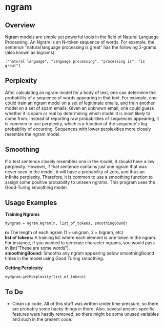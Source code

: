 ngram
=====

Overview
-----
Ngram models are simple yet powerful tools in the field of Natural Language Processing. An Ngram is an N-token sequence of words. For example, the sentence "natural language processing is great" has the following 2-grams (also known as bigrams):

    ["natural language", "language processing", "processing is", "is great"]


Perplexity
----
After calculating an ngram model for a body of text, one can determine the probability of a sequence of words appearing in that text. For example, one could train an ngram model on a set of legitimate emails, and train another model on a set of spam emails. Given an unknown email, one could guess whether it is spam or real by determining which model it is most likely to come from. Instead of reporting raw probabilities of sequences appearing, it is common to use perplexity, which is a function of the sequence's log probability of occurring. Sequences with lower perplexities more closely resemble the ngram model.

Smoothing
----
If a test sentence closely resembles one in the model, it should have a low perplexity. However, if that sentence contains just one ngram that was never seen in the model, it will have a probability of zero, and thus an infinite perplexity. Therefore, it is common to use a smoothing function to assign some positive probability to unseen ngrams. This program uses the Good-Turing smoothing model.

Usage Examples
----
<b>Training Ngrams</b>

    myNgram = ngram.Ngram(n, list_of_tokens, smoothingBound)
<b>n:</b> The length of each ngram (1 = unigram, 2 = bigram, etc)
<br /><b>list of tokens:</b> A training list where each element is one token in the ngram. For instance, if you wanted to generate character ngrams, you would pass in list("These are some words").
<br /><b>smoothingBound:</b> Smooths any ngram appearing below smoothingBound times in the model using Good Turing smoothing.

<b>Getting Perplexity</b>

    myNgram.getPerplexity(list_of_tokens)
    
To Do
----
+ Clean up code. All of this stuff was written under time pressure, so there are probably some hacky things in there. Also, several project-specific features were hastily removed, so there might be some unused variables and such in the present code.

